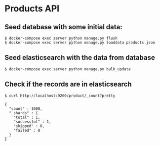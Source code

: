 # Products API

## Seed database with some initial data:
```
$ docker-compose exec server python manage.py flush
$ docker-compose exec server python manage.py loaddata products.json
```

## Seed elasticsearch with the data from database
```
$ docker-compose exec server python manage.py bulk_update
```

## Check if the records are in elasticsearch
```
$ curl http://localhost:9200/product/_count?pretty

{
  "count" : 1000,
  "_shards" : {
    "total" : 1,
    "successful" : 1,
    "skipped" : 0,
    "failed" : 0
  }
}
```
